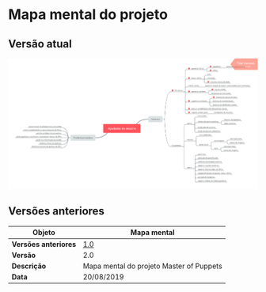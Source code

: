 # Mapa mental do projeto

## Versão atual
![Versão 2](../img/mindmap/mindmapv2.png)

## Versões anteriores


| **Objeto** | **Mapa mental** |
|--|--|
| **Versões anteriores** | [1.0](Doc/img/mindmap/mindmapv2.png) |
|**Versão**| 2.0 |
| **Descrição** | Mapa mental do projeto Master of Puppets |
| **Data** | 20/08/2019 |
